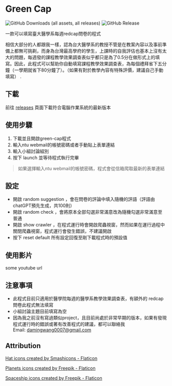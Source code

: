 # Green Cap

![GitHub Downloads (all assets, all releases)](https://img.shields.io/github/downloads/Yu-hc/form_filler/total)
![GitHub Release](https://img.shields.io/github/v/release/Yu-hc/form_filler)



一款可以填寫臺大醫學系每週redcap問卷的程式

相信大部分的人都跟我一樣，認為台大醫學系的教授不管是在教案內容以及事前準備上都無可挑剃，而身為台灣最高學府的學生，上課時的自我評估也基本上沒有太大的問題，每週發的課程教學效果調查表似乎都只是為了0.5分在做形式上的填寫。因此，此程式可以幫助你自動填寫課程教學效果調查表，為每個禮拜省下五分鐘（一學期就省下80分鐘了）。（如果有對於教學內容有特殊評價，建議自己手動填寫）
.

## 下載

前往 [releases](https://github.com/Yu-hc/form_filler/releases) 頁面下載符合電腦作業系統的最新版本

## 使用步驟

1. 下載並且開啟green-cap程式
2. 輸入ntu webmail的帳號密碼或者手動貼上表單連結
3. 輸入小組討論組別
4. 按下 launch 並等待程式執行完畢

> 如果選擇輸入ntu webmail的帳號密碼，程式會從信箱爬取最新的表單連結

## 設定

- 開啟 random suggestion ，會在問卷的評論中填入隨機的評語（評語由chatGPT預先生成，共100則）
- 開啟 random check ，會將原本全部勾選非常滿意改為隨機勾選非常滿意至普通
- 開啟 show crawler ，在程式運行時會開啟爬蟲視窗，然而如果在運行過程中關閉爬蟲視窗，程式運行會發生錯誤，不建議開啟
- 按下 reset default 所有設定回復至剛下載程式時的預設值

## 使用影片

some youtube url

## 注意事項

- 此程式目前只適用於醫學院每週的醫學系教學效果調查表，有額外的 redcap 問卷此程式無法填寫
- 小組討論主題目前填寫為空
- 因為我之前沒有寫過類似project，且目前尚處於非常早期的版本，如果有發現程式運行時的錯誤或著有改善程式的建議，都可以聯絡我\
Email: [damingwang0007@gmail.com](mailto:damingwang0007@gmail.com)

## Attribution

[Hat icons created by Smashicons - Flaticon](https://www.flaticon.com/free-icons/hat)

[Planets icons created by Freepik - Flaticon](https://www.flaticon.com/free-icons/planets)

[Spaceship icons created by Freepik - Flaticon](https://www.flaticon.com/free-icons/spaceship)